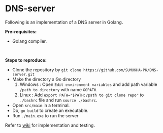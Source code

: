 # DNS-server

Following is an implementation of a DNS server in Golang.

**Pre-requisites:** <br>
* Golang compiler.
<br>

**Steps to reproduce:**<br>
* Clone the repository by ```git clone https://github.com/SUMUKHA-PK/DNS-server.git```
* Make the directory a Go directory
    1. Windows : Open ```Edit environment variables``` and add path variable ```/path to directory``` with name ```GOPATH```. 
    2. Linux : Add ```export PATH="$PATH:/path to git clone repo"``` to ```./bashrc``` file and run ```source ./bashrc```.
* Open ```src/main``` in a terminal.
* Do, ```go build``` to create an executable.
* Run ```./main.exe``` to run the server

Refer to [wiki](https://github.com/SUMUKHA-PK/DNS-server/wiki) for implementation and testing.
